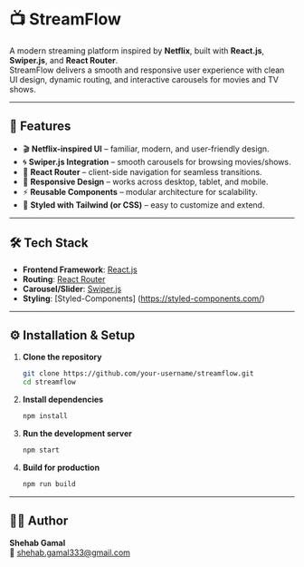 # 📺 StreamFlow

A modern streaming platform inspired by **Netflix**, built with **React.js**, **Swiper.js**, and **React Router**.  
StreamFlow delivers a smooth and responsive user experience with clean UI design, dynamic routing, and interactive carousels for movies and TV shows.  

---

## 🚀 Features

- 🎬 **Netflix-inspired UI** – familiar, modern, and user-friendly design.  
- 🌀 **Swiper.js Integration** – smooth carousels for browsing movies/shows.  
- 🔀 **React Router** – client-side navigation for seamless transitions.  
- 📱 **Responsive Design** – works across desktop, tablet, and mobile.  
- ⚡ **Reusable Components** – modular architecture for scalability.  
- 🎨 **Styled with Tailwind (or CSS)** – easy to customize and extend.  

---

## 🛠️ Tech Stack

- **Frontend Framework**: [React.js](https://react.dev/)  
- **Routing**: [React Router](https://reactrouter.com/)  
- **Carousel/Slider**: [Swiper.js](https://swiperjs.com/)  
- **Styling**: [Styled-Components] (https://styled-components.com/)  

---

## ⚙️ Installation & Setup

1. **Clone the repository**
   ```bash
   git clone https://github.com/your-username/streamflow.git
   cd streamflow

2. **Install dependencies**
   ```bash
   npm install

3. **Run the development server**
   ```bash
   npm start

4. **Build for production**
   ```bash
   npm run build
---

## 👨‍💻 Author

**Shehab Gamal**  
📧 [shehab.gamal333@gmail.com](mailto:shehab.gamal333@gmail.com)
